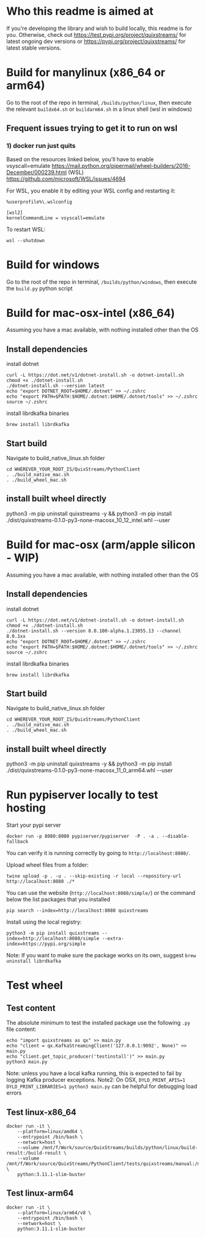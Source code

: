 # Who this readme is aimed at
If you're developing the library and wish to build locally, this readme is for you. Otherwise, check out 
https://test.pypi.org/project/quixstreams/ for latest ongoing dev versions or https://pypi.org/project/quixstreams/ for latest stable versions.

# Build for manylinux (x86_64 or arm64)
Go to the root of the repo in terminal, `/builds/python/linux`, then execute the relevant `buildx64.sh` or `buildarm64.sh` in a linux shell (wsl in windows)

## Frequent issues trying to get it to run on wsl

### 1) docker run just quits
Based on the resources linked below, you'll have to enable vsyscall=emulate
https://mail.python.org/pipermail/wheel-builders/2016-December/000239.html
(WSL) https://github.com/microsoft/WSL/issues/4694

For WSL, you enable it by editing your WSL config and restarting it:
```
%userprofile%\.wslconfig

[wsl2]
kernelCommandLine = vsyscall=emulate
```

To restart WSL:
```
wsl --shutdown
```

# Build for windows
Go to the root of the repo in terminal, `/builds/python/windows`, then execute the `build.py` python script

# Build for mac-osx-intel (x86_64)
Assuming you have a mac available, with nothing installed other than the OS

## Install dependencies
install dotnet
```
curl -L https://dot.net/v1/dotnet-install.sh -o dotnet-install.sh
chmod +x ./dotnet-install.sh
./dotnet-install.sh --version latest
echo "export DOTNET_ROOT=$HOME/.dotnet" >> ~/.zshrc
echo "export PATH=$PATH:$HOME/.dotnet:$HOME/.dotnet/tools" >> ~/.zshrc
source ~/.zshrc
```

install librdkafka binaries
```
brew install librdkafka
```

## Start build
Navigate to build_native_linux.sh folder 
```
cd WHEREVER_YOUR_ROOT_IS/QuixStreams/PythonClient
. ./build_native_mac.sh
. ./build_wheel_mac.sh
```

## install built wheel directly
python3 -m pip uninstall quixstreams -y && python3 -m pip install ./dist/quixstreams-0.1.0-py3-none-macosx_10_12_intel.whl --user

# Build for mac-osx (arm/apple silicon - WIP)
Assuming you have a mac available, with nothing installed other than the OS

## Install dependencies
install dotnet
```
curl -L https://dot.net/v1/dotnet-install.sh -o dotnet-install.sh
chmod +x ./dotnet-install.sh
./dotnet-install.sh --version 8.0.100-alpha.1.23055.13 --channel 8.0.1xx
echo "export DOTNET_ROOT=$HOME/.dotnet" >> ~/.zshrc
echo "export PATH=$PATH:$HOME/.dotnet:$HOME/.dotnet/tools" >> ~/.zshrc
source ~/.zshrc
```

install librdkafka binaries
```
brew install librdkafka
```

## Start build
Navigate to build_native_linux.sh folder 
```
cd WHEREVER_YOUR_ROOT_IS/QuixStreams/PythonClient
. ./build_native_mac.sh
. ./build_wheel_mac.sh

```

## install built wheel directly
python3 -m pip uninstall quixstreams -y && python3 -m pip install ./dist/quixstreams-0.1.0-py3-none-macosx_11_0_arm64.whl --user

# Run pypiserver locally to test hosting

Start your pypi server
```
docker run -p 8080:8080 pypiserver/pypiserver  -P . -a . --disable-fallback
```

You can verify it is running correctly by going to `http://localhost:8080/`.

Upload wheel files from a folder:
```
twine upload -p . -u . --skip-existing -r local --repository-url http://localhost:8080 ./*
```

You can use the website (`http://localhost:8080/simple/`) or the command below the list packages that you installed
```
pip search --index=http://localhost:8080 quixstreams
```

Install using the local registry:
```
python3 -m pip install quixstreams --index=http://localhost:8080/simple --extra-index=https://pypi.org/simple
```
Note: If you want to make sure the package works on its own, suggest `brew uninstall librdkafka`

# Test wheel

## Test content
The absolute minimum to test the installed package use the following `.py` file content:
```
echo "import quixstreams as qx" >> main.py
echo "client = qx.KafkaStreamingClient('127.0.0.1:9092', None)" >> main.py
echo "client.get_topic_producer('testinstall')" >> main.py
python3 main.py
```
Note: unless you have a local kafka running, this is expected to fail by logging Kafka producer exceptions.
Note2: On OSX, `DYLD_PRINT_APIS=1 DYLD_PRINT_LIBRARIES=1 python3 main.py` can be helpful for debugging load errors

## Test linux-x86_64
```
docker run -it \
    --platform=linux/amd64 \
    --entrypoint /bin/bash \
    --network=host \
    --volume /mnt/f/Work/source/QuixStreams/builds/python/linux/build-result:/build-result \
    --volume /mnt/f/Work/source/QuixStreams/PythonClient/tests/quixstreams/manual:/manual \
    python:3.11.1-slim-buster
```

## Test linux-arm64
```
docker run -it \
    --platform=linux/arm64/v8 \
    --entrypoint /bin/bash \
    --network=host \
    python:3.11.1-slim-buster
```